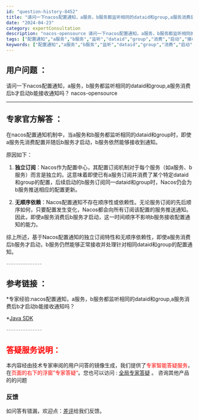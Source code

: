 ```yaml
---
id: "question-history-8452"
title: "请问一下nacos配置通知，a服务，b服务都监听相同的dataid和group,a服务消费后b才启动b能接收通知吗？ nacos-opensource"
date: "2024-04-23"
category: expertConsultation
description: "nacos-opensource 请问一下nacos配置通知，a服务，b服务都监听相同的dataid和group,a服务消费后b才启动b能接收通知吗？"
tags: ["配置通知","a服务","b服务","监听","dataid","group","消费","启动","接收通知"]
keywords: ["配置通知","a服务","b服务","监听","dataid","group","消费","启动","接收通知"]
---
```


## 用户问题 ： 
 请问一下nacos配置通知，a服务，b服务都监听相同的dataid和group,a服务消费后b才启动b能接收通知吗？ nacos-opensource 

---------------
## 专家官方解答 ：

在nacos配置通知机制中，当a服务和b服务都监听相同的dataid和group时，即使a服务先消费配置并随后b服务才启动，b服务依然能够接收到通知。

原因如下：

1. **独立订阅**：Nacos作为配置中心，其配置订阅机制对于每个服务（如a服务、b服务）而言是独立的。这意味着即使已有a服务订阅并消费了某个特定dataid和group的配置，后续启动的b服务订阅同一dataid和group时，Nacos仍会为b服务推送相应的配置更新。

2. **无顺序依赖**：Nacos配置通知不存在顺序性或依赖性。无论服务订阅的先后顺序如何，只要配置发生变化，Nacos都会向所有订阅该配置的服务推送通知。因此，即使a服务消费后b服务才启动，这一时间顺序不影响b服务接收配置通知的能力。

综上所述，基于Nacos配置通知的独立订阅特性和无顺序依赖性，即使a服务消费后b服务才启动，b服务仍然能够正常接收并处理针对相同dataid和group的配置通知。


<font color="#949494">---------------</font> 


## 参考链接 ：

*专家经验:nacos配置通知，a服务，b服务都监听相同的dataid和group,a服务消费后b才启动b能接收通知吗？ 
 
 *[Java SDK](https://nacos.io/docs/latest/guide/user/sdk)


 <font color="#949494">---------------</font> 
 


## <font color="#FF0000">答疑服务说明：</font> 

本内容经由技术专家审阅的用户问答的镜像生成，我们提供了<font color="#FF0000">专家智能答疑服务</font>，在<font color="#FF0000">页面的右下的浮窗”专家答疑“</font>。您也可以访问 : [全局专家答疑](https://opensource.alibaba.com/chatBot) 。 咨询其他产品的的问题

### 反馈
如问答有错漏，欢迎点：[差评](https://ai.nacos.io/user/feedbackByEnhancerGradePOJOID?enhancerGradePOJOId=11632)给我们反馈。
